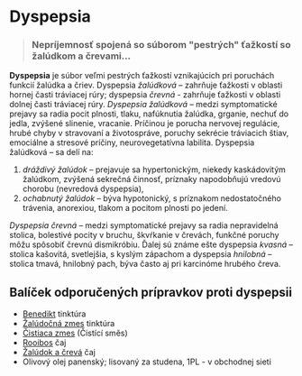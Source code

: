 Dyspepsia
=========

> ### Nepríjemnosť spojená so súborom "pestrých" ťažkostí so žalúdkom a črevami…

**Dyspepsia** je súbor veľmi pestrých ťažkostí vznikajúcich pri poruchách
funkcií žalúdka a čriev. Dyspepsia *žalúdková* – zahrňuje ťažkosti v oblasti
hornej časti tráviacej rúry; dyspepsia *črevná* - zahrňuje ťažkosti v oblasti
dolnej časti tráviacej rúry.   *Dyspepsia žalúdková* – medzi symptomatické
prejavy sa radia pocit plnosti, tlaku, nafúknutia žalúdka, grganie, nechuť do
jedla, zvýšené slinenie, vracanie. Príčinou je porucha nervovej regulácie, hrubé
chyby v stravovaní a životospráve, poruchy sekrécie tráviacich štiav, emociálne
a stresové príčiny, neurovegetatívna labilita.   Dyspepsia žalúdková – sa delí
na:

1. *dráždivý žalúdok* – prejavuje sa hypertonickým, niekedy kaskádovitým žalúdkom, zvýšená sekrečná činnosť, príznaky napodobňujú vredovú chorobu (nevredová dyspepsia),
2. *ochabnutý žalúdok* – býva hypotonický, s príznakom nedostatočného trávenia, anorexiou, tlakom a pocitom plnosti po jedení.

*Dyspepsia črevná* – medzi symptomatické prejavy sa radia nepravidelná stolica,
bolestivé pocity v bruchu, škvŕkanie v črevách, funkčné poruchy môžu spôsobiť
črevnú dismikróbiu. Ďalej sú známe ešte dyspepsia *kvasná* – stolica kašovitá,
svetlejšia, s kyslým zápachom a dyspepsia *hnilobná* – stolica tmavá, hnilobný
pach, býva často aj pri karcinóme hrubého čreva.

Balíček odporučených prípravkov proti dyspepsii
-----------------------------------------------

* [Benedikt](/sip/tinktury/benedikt) tinktúra
* [Žalúdočná zmes](/sip/tinktury/zmes-zaludocna) tinktúra
* [Čistiaca zmes](/sip/tinktury/zmes-cistiaca) (Čistící směs)
* [Rooibos](/sip/caje/rooibos) čaj
* [Žalúdok a črevá](/sip/caje/zaludok-creva) čaj
* Olivový olej panenský; lisovaný za studena, 1PL - v obchodnej sieti
